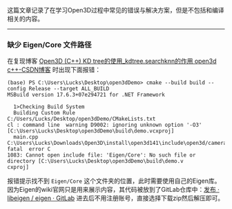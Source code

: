 这篇文章记录了在学习Open3D过程中常见的错误与解决方案，但是不包括和编译相关的内容。

---
### 缺少 Eigen/Core 文件路径

在复现博客 [Open3D (C++) KD tree的使用_kdtree.searchknn的作用 open3d c++-CSDN博客](https://blog.csdn.net/qq_36686437/article/details/122697430) 时出现下面报错：
```shell
(base) PS C:\Users\Lucks\Desktop\open3dDemo> cmake --build build --config Release --target ALL_BUILD
MSBuild version 17.6.3+07e294721 for .NET Framework

  1>Checking Build System
  Building Custom Rule C:/Users/Lucks/Desktop/open3dDemo/CMakeLists.txt
cl : command line  warning D9002: ignoring unknown option '-O3' [C:\Users\Lucks\Desktop\open3dDemo\build\demo.vcxproj]
  main.cpp
C:\Users\Lucks\Downloads\Open3D\install\open3d141\include\open3d/camera/PinholeCameraIntrinsic.h(29,10): fatal  error C
1083: Cannot open include file: 'Eigen/Core': No such file or directory [C:\Users\Lucks\Desktop\open3dDemo\build\demo.v
cxproj]
```

报错提示找不到 `Eigen/Core` 这个文件夹的位置，此时需要使用自己的Eigen库。因为Eigen的wiki官网只是用来展示内容，其代码被放到了GitLab仓库中：[发布 · libeigen / eigen · GitLab](https://gitlab.com/libeigen/eigen/-/releases) 进去后不用注册账号，直接选择下载zip然后解压即可。


 
